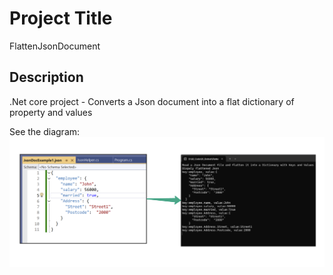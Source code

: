 # Project Title

FlattenJsonDocument

## Description

.Net core project - Converts a Json document into a flat dictionary of property and values

See the diagram:
![Alt text](Diagram.png)